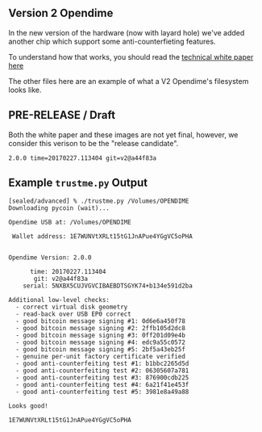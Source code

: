 
## Version 2 Opendime

In the new version of the hardware (now with layard hole) we've added another
chip which support some anti-counterfieting features.

To understand how that works, you should read the
[technical white paper here](opendime-trust-features.md)

The other files here are an example of what a V2 Opendime's filesystem looks like.


## PRE-RELEASE / Draft

Both the white paper and these images are not yet final, however, we consider
this verison to be the "release candidate".

```
2.0.0 time=20170227.113404 git=v2@a44f83a
```

                                        

## Example `trustme.py` Output

```
[sealed/advanced] % ./trustme.py /Volumes/OPENDIME
Downloading pycoin (wait)...

Opendime USB at: /Volumes/OPENDIME

 Wallet address: 1E7WUNVtXRLt15tG1JnAPue4YGgVC5oPHA


Opendime Version: 2.0.0

      time: 20170227.113404
       git: v2@a44f83a
    serial: 5NXBX5CUJVGVCIBAEBDTSGYK74+b134e591d2ba

Additional low-level checks:
  - correct virtual disk geometry
  - read-back over USB EP0 correct
  - good bitcoin message signing #1: 0d6e6a450f78
  - good bitcoin message signing #2: 2ffb105d2dc8
  - good bitcoin message signing #3: 0ff201d09e4b
  - good bitcoin message signing #4: edc9a55c0572
  - good bitcoin message signing #5: 2bf5a43eb25f
  - genuine per-unit factory certificate verified
  - good anti-counterfeiting test #1: b1bbc2265d5d
  - good anti-counterfeiting test #2: 06305607a781
  - good anti-counterfeiting test #3: 876900cdb225
  - good anti-counterfeiting test #4: 6a21f41e453f
  - good anti-counterfeiting test #5: 3981e8a49a88

Looks good!

1E7WUNVtXRLt15tG1JnAPue4YGgVC5oPHA
```

